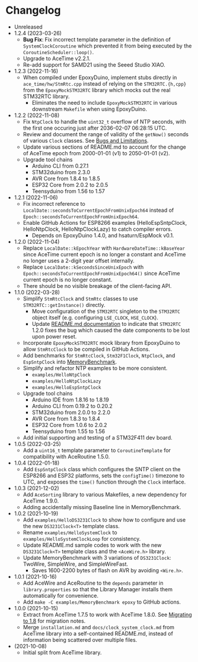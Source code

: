 # Changelog

* Unreleased
* 1.2.4 (2023-03-26)
    * **Bug Fix**: Fix incorrect template parameter in the definition
      of `SystemClockCoroutine` which prevented it from being executed by
      the `CoroutineScheduler::loop()`.
    * Upgrade to AceTime v2.2.1.
    * Re-add support for SAMD21 using the Seeed Studio XIAO.
* 1.2.3 (2022-11-16)
    * When compiled under EpoxyDuino, implement stubs directly in
      `ace_time/hw/StmRtc.cpp` instead of relying on the `STM32RTC.{h,cpp}` from
      the `EpoxyMockSTM32RTC` library which mocks out the real STM32RTC library.
        * Eliminates the need to include `EpoxyMockSTM32RTC` in various
          downstream `Makefile` when using EpoxyDuino.
* 1.2.2 (2022-11-08)
    * Fix `NtpClock` to handle the `uint32_t` overflow of NTP seconds, with the
      first one occuring just after 2036-02-07 06:28:15 UTC.
    * Review and document the range of validity of the `getNow()` seconds of
      various `Clock` classes. See [Bugs and Limitations](README.md#Bugs).
    * Update various sections of README.md to account for the change of AceTime
      epoch from 2000-01-01 (v1) to 2050-01-01 (v2).
    * Upgrade tool chains
        * Arduino CLI from 0.27.1
        * STM32duino from 2.3.0
        * AVR Core from 1.8.4 to 1.8.5
        * ESP32 Core from 2.0.2 to 2.0.5
        * Teensyduino from 1.56 to 1.57
* 1.2.1 (2022-11-06)
    * Fix incorrect reference to
     `LocalDate::secondsToCurrentEpochFromUnixEpoch64` instead of
     `Epoch::secondsToCurrentEpochFromUnixEpoch64`.
    * Enable GitHub Actions for ESP8266 examples (HelloEspSntpClock,
      HelloNtpClock, HelloNtpClockLazy) to catch compiler errors.
        * Depends on EpoxyDuino 1.4.0, and hsaturn/EspMock v0.1.
* 1.2.0 (2022-11-04)
    * Replace `LocalDate::kEpochYear` with `HardwareDateTime::kBaseYear`
      since AceTime current epoch is no longer a constant and AceTime no longer
      uses a 2-digit year offset internally.
    * Replace `LocalDate::kSecondsSinceUnixEpoch` with
      `Epoch::secondsToCurrentEpochFromUnixEpoch64()` since AceTime current
      epoch is no longer constant.
    * There should be no visible breakage of the client-facing API.
* 1.1.0 (2022-03-28)
    * Simplify `StmRtcClock` and `StmRtc` classes to use
      `STM32RTC::getInstance()` directly.
        * Move configuration of the `STM32RTC` singleton to the `STM32RTC`
          object itself (e.g. configuring `LSE_CLOCK`, `HSE_CLOCK`).
        * Update [README.md documentation](README.md#StmRtcClockClass) to
          indicate that `STM32RTC` 1.2.0 fixes the bug which caused the date
          components to be lost upon power reset.
    * Incorporate `EpoxyMockSTM32RTC` mock library from EpoxyDuino to allow
      `StmRtcClock` to be compiled in GitHub Actions.
    * Add benchmarks for `StmRtcClock`, `Stm32F1Clock`, `NtpClock`, and
      `EspSntpClock` into [MemoryBenchmark](examples/MemoryBenchmark).
    * Simplify and refactor NTP examples to be more consistent.
        * `examples/HelloNtpClock`
        * `examples/HelloNtpClockLazy`
        * `examples/HelloEspSntpClock`
    * Upgrade tool chains
        * Arduino IDE from 1.8.16 to 1.8.19
        * Arduino CLI from 0.19.2 to 0.20.2
        * STM32duino from 2.0.0 to 2.2.0
        * AVR Core from 1.8.3 to 1.8.4
        * ESP32 Core from 1.0.6 to 2.0.2
        * Teensyduino from 1.55 to 1.56
    * Add initial supporting and testing of a STM32F411 dev board.
* 1.0.5 (2022-03-25)
    * Add a `uint16_t` template parameter to `CoroutineTemplate` for
      compatibility with AceRoutine 1.5.0.
* 1.0.4 (2022-01-18)
    * Add `EspSntpClock` class which configures the SNTP client on the ESP8266
      and ESP32 platforms, sets the `configTime()` timezone to UTC, and exposes
      the `time()` function through the `Clock` interface.
* 1.0.3 (2021-12-02)
    * Add `AceSorting` library to various Makefiles, a new dependency for
      AceTime 1.9.0.
    * Adding accidentally missing Baseline line in MemoryBenchmark.
* 1.0.2 (2021-10-19)
    * Add `examples/HelloDS3231Clock` to show how to configure and use the new
      `DS3231Clock<T>` template class.
    * Rename `examples/HelloSystemClock` to `examples/HelloSystemClockLoop` for
      consistency.
    * Update README.md sample codes to work with the new `DS3231Clock<T>`
      template class and the `<AceWire.h>` library.
    * Update MemoryBenchmark with 3 variations of `DS3231Clock`: TwoWire,
      SimpleWire, and SimpleWireFast.
        * Saves 1600-2200 bytes of flash on AVR by avoiding `<Wire.h>`.
* 1.0.1 (2021-10-16)
    * Add AceWire and AceRoutine to the `depends` parameter in
      `library.properties` so that the Library Manager installs them
      automatically for convenience.
    * Add `make -C examples/MemoryBenchmark epoxy` to GitHub actions.
* 1.0.0 (2021-10-15)
    * Extract from AceTime 1.7.5 to work with AceTime 1.8.0. See
      [Migrating to
      1.8](https://github.com/bxparks/AceTime/blob/develop/MIGRATING.md#MigratingToVersion180) for migration notes.
    * Merge `installation.md` and `docs/clock_system_clock.md` from AceTime
      library into a self-contained README.md, instead of information being
      scattered over multiple files.
* (2021-10-08)
    * Initial split from AceTime library.
